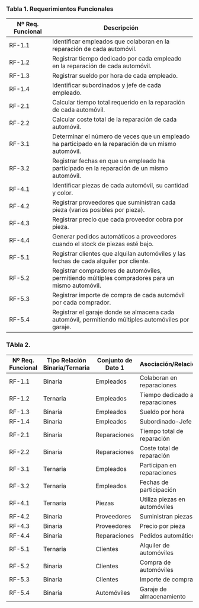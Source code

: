 ### Tabla 1. Requerimientos Funcionales

| Nº Req. Funcional | Descripción                                                                                                                 |
|--------------------|-----------------------------------------------------------------------------------------------------------------------------|
| RF-1.1             | Identificar empleados que colaboran en la reparación de cada automóvil.                                                     |
| RF-1.2             | Registrar tiempo dedicado por cada empleado en la reparación de cada automóvil.                                             |
| RF-1.3             | Registrar sueldo por hora de cada empleado.                                                                                 |
| RF-1.4             | Identificar subordinados y jefe de cada empleado.                                                                           |
| RF-2.1             | Calcular tiempo total requerido en la reparación de cada automóvil.                                                         |
| RF-2.2             | Calcular coste total de la reparación de cada automóvil.                                                                    |
| RF-3.1             | Determinar el número de veces que un empleado ha participado en la reparación de un mismo automóvil.                        |
| RF-3.2             | Registrar fechas en que un empleado ha participado en la reparación de un mismo automóvil.                                  |
| RF-4.1             | Identificar piezas de cada automóvil, su cantidad y color.                                                                  |
| RF-4.2             | Registrar proveedores que suministran cada pieza (varios posibles por pieza).                                                |
| RF-4.3             | Registrar precio que cada proveedor cobra por pieza.                                                                         |
| RF-4.4             | Generar pedidos automáticos a proveedores cuando el stock de piezas esté bajo.                                              |
| RF-5.1             | Registrar clientes que alquilan automóviles y las fechas de cada alquiler por cliente.                                       |
| RF-5.2             | Registrar compradores de automóviles, permitiendo múltiples compradores para un mismo automóvil.                             |
| RF-5.3             | Registrar importe de compra de cada automóvil por cada comprador.                                                            |
| RF-5.4             | Registrar el garaje donde se almacena cada automóvil, permitiendo múltiples automóviles por garaje.                          |

### TAbla 2.
| Nº Req. Funcional | Tipo Relación Binaria/Ternaria | Conjunto de Dato 1 | Asociación/Relación         | Conjunto de Dato 2 | Conjunto de Dato 3 |
|--------------------|--------------------------------|---------------------|-----------------------------|---------------------|--------------------|
| RF-1.1             | Binaria                       | Empleados           | Colaboran en reparaciones   | Reparaciones        | None               |
| RF-1.2             | Ternaria                      | Empleados           | Tiempo dedicado a reparaciones | Reparaciones        | Automóviles        |
| RF-1.3             | Binaria                       | Empleados           | Sueldo por hora             | Sueldo              | None               |
| RF-1.4             | Binaria                       | Empleados           | Subordinado-Jefe            | Empleados           | None               |
| RF-2.1             | Binaria                       | Reparaciones        | Tiempo total de reparación  | Automóviles         | None               |
| RF-2.2             | Binaria                       | Reparaciones        | Coste total de reparación   | Automóviles         | None               |
| RF-3.1             | Ternaria                      | Empleados           | Participan en reparaciones  | Reparaciones        | Automóviles        |
| RF-3.2             | Ternaria                      | Empleados           | Fechas de participación     | Reparaciones        | Fechas             |
| RF-4.1             | Ternaria                      | Piezas              | Utiliza piezas en automóviles | Reparaciones       | Automóviles        |
| RF-4.2             | Binaria                       | Proveedores         | Suministran piezas          | Piezas              | None               |
| RF-4.3             | Binaria                       | Proveedores         | Precio por pieza            | Piezas              | None               |
| RF-4.4             | Binaria                       | Reparaciones        | Pedidos automáticos         | Proveedores         | None               |
| RF-5.1             | Ternaria                      | Clientes            | Alquiler de automóviles     | Automóviles         | Fechas             |
| RF-5.2             | Binaria                       | Clientes            | Compra de automóviles       | Automóviles         | None               |
| RF-5.3             | Binaria                       | Clientes            | Importe de compra           | Automóviles         | None               |
| RF-5.4             | Binaria                       | Automóviles         | Garaje de almacenamiento    | Garajes             | None               |